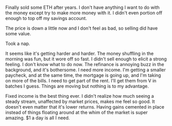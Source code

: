 Finally sold some ETH after years. I don't have anything I want to do with the money except try to make more money with it. I didn't even portion off enough to top off my savings account.

The price is down a little now and I don't feel as bad, so selling did have some value.

Took a nap.

It seems like it's getting harder and harder. The money shuffling in the morning was fun, but it wore off so fast. I didn't sell enough to elicit a strong feeling. I don't know what to do now. The refinance is annoying buzz in the background, and it's bothersome. I need more income. I'm getting a smaller paycheck, and at the same time, the mortgage is going up, and I'm taking on more of the bills. I need to get part of the rent. I'll get them from V in batches I guess. Things are moving but nothing is to my advantage.

Fixed income is the best thing ever. I didn't realize how much seeing a steady stream, unaffected by market prices, makes me feel so good. It doesn't even matter that it's lower returns. Having gains cemented in place instead of things floating around at the whim of the market is super amazing. $1 a day is all I need.
